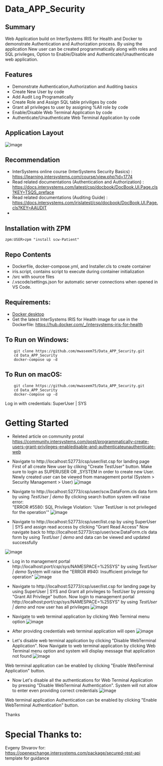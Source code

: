 # Data_APP_Security

## Summary
Web Application build on InterSystems IRIS for Health and Docker to demonstrate Authentication and Authorization process.
By using the application New user can be created programmatically along with roles and SQL privileges, Option to Enable/Disable and Authenticate/Unauthenticate web application. 
## Features
* Demonstrate Authentication,Authorization and Auditing basics
* Create New User by code
* Add Audit Log Programatically
* Create Role and Assign SQL table priviliges by code
* Grant all privileges to user by assigning %All role by code
* Enable/Disable Web Terminal Application by code
* Authenticate/Unauthenticate Web Terminal Application by code

## Application Layout
![image](https://user-images.githubusercontent.com/18219467/143904440-21d604b6-43e5-46f6-b19f-0f3292aa5152.png)

## Recommendation 
 * InterSystems online course (InterSystems Security Basics) : https://learning.intersystems.com/course/view.php?id=1774 
 * Read related documentations (Authentication and Authorization) : https://docs.intersystems.com/latest/csp/docbook/DocBook.UI.Page.cls?KEY=TSQS_preface
 * Read related documentations (Auditing Guide) : https://docs.intersystems.com/irislatest/csp/docbook/DocBook.UI.Page.cls?KEY=AAUDIT
 * 
## Installation with ZPM
```
zpm:USER>zpm "install scw-Patient"
```
## Repo Contents   
* Dockerfile, docker-compose.yml, and Installer.cls to create container
* iris.script, contains script to execute during container initialization 
* /src with source files 
* /.vscode/settings.json for automatic server connections when opened in VS Code.

## Requirements:  
* [Docker desktop]( https://www.docker.com/products/docker-desktop)
* Get the latest InterSystems IRIS for Health image for use in the Dockerfile: https://hub.docker.com/_/intersystems-iris-for-health  


## To Run on Windows:  
```
	git clone https://github.com/mwaseem75/Data_APP_Security.git  
	cd Data_APP_Security  
	docker-compose up -d  
```
## To Run on macOS:  

```
	git clone https://github.com/mwaseem75/Data_APP_Security.git 
	cd Data_APP_Security 
	docker-compose up -d  
```
Log in with credentials: SuperUser | SYS

# Getting Started
* Releted article on community protal https://community.intersystems.com/post/programmatically-create-users-grant-privileges-enabledisable-and-authenticateunauthenticate-web

* Navigate to http://localhost:52773/csp/user/list.csp for landing page
First of all create New user by cliking "Create TestUser" button. Make sure to login as SUPERUSER OR _SYSTEM in order to create new User.
Newly created user can be viewed from management portal (System > Security Management > User)
![image](https://user-images.githubusercontent.com/18219467/143899649-a1f630de-fff5-4e08-ae11-30185c83b718.png)

* Navigate to http://localhost:52773/csp/user/scw.DataForm.cls data form by using *TestUser | demo*
By clicking search button system will raise error: 	
"ERROR #5580: SQL Privilege Violation: 'User TestUser is not privileged for the operation'"
![image](https://user-images.githubusercontent.com/18219467/143900764-fe45525c-3942-415d-8aa9-e90bc550c3a5.png)

* Navigate to http://localhost:52773/csp/user/list.csp by using SuperUser | SYS and assign read access by clicking "Grant Read Access"
Now navigate back to http://localhost:52773/csp/user/scw.DataForm.cls data form by using *TestUser | demo* and data can be viewed 
and updated successfully

![image](https://user-images.githubusercontent.com/18219467/143901209-ec5d2e19-a6c5-4670-af52-95983fc6f269.png)

* Log in to management portal http://localhost:${port}/csp/sys/%25CSP.Portal.Home.zen?$NAMESPACE=%25SYS" by using *TestUser | demo*
System will raise the "ERROR #940: Insufficient privilege for operation"
![image](https://user-images.githubusercontent.com/18219467/143904877-714ddd94-bdfb-4fa6-a2bf-e69952fcb24a.png)

* Navigate to http://localhost:52773/csp/user/list.csp for landing page by using SuperUser | SYS and Grant all privileges to TestUser by pressing "Grant All Privilege" button.
Now login to management portal http://localhost:${port}/csp/sys/%25CSP.Portal.Home.zen?$NAMESPACE=%25SYS" by using *TestUser | demo* and now user has all privileges
![image](https://user-images.githubusercontent.com/18219467/143905675-2415fc00-cb9d-4099-a2ed-e93ecaf151c3.png)

* Navigate to web terminal application by clicking Web Terminal menu option
![image](https://user-images.githubusercontent.com/18219467/143905910-8e65a149-8fc2-48f9-bf95-bf0771aeb6b2.png)

* After providing credentials web terminal application will open
![image](https://user-images.githubusercontent.com/18219467/143906332-e884bc13-488a-409a-aec7-bdfb812f8177.png)

* Let's disable web terminal application by clicking "Disable WebTerminal Application". 
 Now Navigate to web terminal application by clicking Web Terminal menu option and system will display message that application not found
 ![image](https://user-images.githubusercontent.com/18219467/143906819-b37e725d-d023-471f-a065-56b07bf971a5.png)

Web terminal application can be enabled by clicking "Enable WebTerminal Application" button.
 
 * Now Let's disable all the authentications for Web Terminal Application by pressing "Disable WebTerminal Authentication". 
 System will not allow to enter even providing correct credentials
 ![image](https://user-images.githubusercontent.com/18219467/143907300-e6177d2b-5b38-4d67-9b2d-3e11fa19169c.png)

Web terminal application Authentication can be enabled by clicking "Enable WebTerminal Authentication" button.

Thanks

# Special Thanks to:
Evgeny Shvarov for: https://openexchange.intersystems.com/package/secured-rest-api template for guidance



